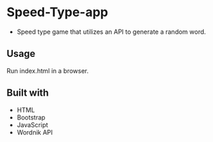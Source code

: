 # Speed-Type-app
* Speed type game that utilizes an API to generate a random word.
## Usage
Run index.html in a browser. 
## Built with
* HTML 
* Bootstrap
* JavaScript
* Wordnik API
